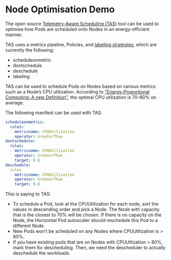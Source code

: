 # Node Optimisation Demo

The open source [Telemetry-Aware Scheduling (TAS)](https://github.com/intel/platform-aware-scheduling/tree/master/telemetry-aware-scheduling) tool can be used to optimise how Pods are scheduled onto Nodes in an energy-efficient manner.

TAS uses a metrics pipeline, Policies, and [labeling strategies](https://github.com/intel/platform-aware-scheduling/tree/master/telemetry-aware-scheduling#strategies), which are currently the following:
- scheduleonmetric
- dontschedule
- deschedule
- labeling

TAS can be used to schedule Pods on Nodes based on various metrics such as a Node’s CPU utilization.
According to ["Energy-Proportional Computing: A new Definition"](https://ieeexplore.ieee.org/document/7999152), the optimal CPU utilization is 70-80% on average.

The following manifest can be used with TAS:
```yaml
scheduleonmetric:
  rules:
  - metricname: CPUUtilization
    operator: GreaterThan
dontschedule:
  rules:
  - metricname: CPUUtilization
    operator: GreaterThan
    target: 0.8
deschedule:
  rules
  - metricname: CPUUtilization
    operator: GreaterThan
    target: 0.8
```

This is saying to TAS:
- To schedule a Pod, look at the CPUUtilization for each node, sort the values in descending order and pick a Node. The Node with capacity that is the closest to 70% will be chosen. If there is no capacity on the Node, the Horizontal Pod autoscaler should reschedule this Pod to a different Node.
- New Pods won’t be scheduled on any Nodes where CPUUtilization is > 80%.
- If you have existing pods that are on Nodes with CPUUtlization > 80%, mark them for descheduling. Then, we need the descheduler to actually deschedule the workloads.
